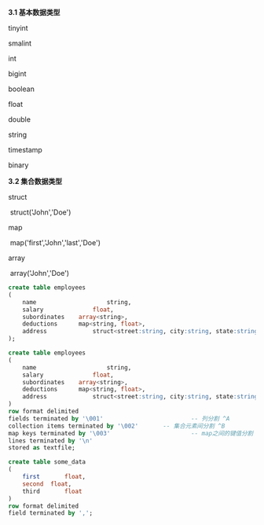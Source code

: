 **3.1 基本数据类型**

tinyint

smalint

int

bigint

boolean

float

double

string

timestamp

binary



**3.2 集合数据类型**

struct 

​	struct('John','Doe')

map

​	map('first','John','last','Doe')

array

​	array('John','Doe')



```sql
create table employees
(
	name					string,
	salary				float,
	subordinates	array<string>,
	deductions		map<string, float>,
	address				struct<street:string, city:string, state:string, zip:int>
);
```



```sql
create table employees
(
	name					string,
	salary				float,
	subordinates	array<string>,
	deductions		map<string, float>,
	address				struct<street:string, city:string, state:string, zip:int>
)
row format delimited
fields terminated by '\001'							-- 列分割 ^A
collection items terminated by '\002'		-- 集合元素间分割 ^B
map keys terminated by '\003'						-- map之间的键值分割 ^C
lines terminated by '\n'
stored as textfile;
```



```sql
create table some_data
(
	first		float,
	second	float,
	third		float
)
row format delimited
field terminated by ',';

```

